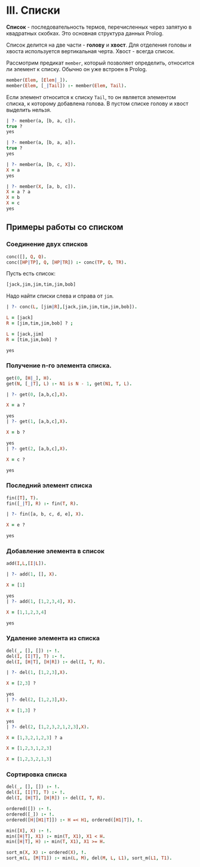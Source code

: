 # III. Списки
**Список** - последовательность термов, перечисленных через запятую в квадратных скобках. Это основная структура данных Prolog.

Список делится на две части - **голову** и **хвост**. Для отделения головы и хвоста используется вертикальная черта. Хвост - всегда список.

Рассмотрим предикат `member`, который позволяет определить, относится ли элемент к списку. Обычно он уже встроен в Prolog.
```prolog
member(Elem, [Elem|_]).
member(Elem, [_|Tail]) :- member(Elem, Tail).
```
Если элемент относится к списку `Tail`, то он является элементом списка, к которому добавлена голова. В пустом списке голову и хвост выделить нельзя.

```prolog
| ?- member(a, [b, a, c]).
true ?
yes

| ?- member(a, [b, a, a]).
true ?
yes

| ?- member(a, [b, c, X]).
X = a
yes

| ?- member(X, [a, b, c]).
X = a ? a
X = b
X = c
yes
```

## Примеры работы со списком
### Соединение двух списков
```prolog
conc([], Q, Q).
conc([HP|TP], Q, [HP|TR]) :- conc(TP, Q, TR).
```

Пусть есть список:
```prolog
[jack,jim,jim,tim,jim,bob]
```
Надо найти списки слева и справа от `jim`.
```prolog
| ?- conc(L, [jim|R],[jack,jim,jim,tim,jim,bob]).

L = [jack]
R = [jim,tim,jim,bob] ? ;

L = [jack,jim]
R = [tim,jim,bob] ?

yes
```

### Получение n-го элемента списка.
```prolog
get(0, [H|_], H).
get(N, [_|T], L) :- N1 is N - 1, get(N1, T, L).
```
```prolog
| ?- get(0, [a,b,c],X).

X = a ?

yes
| ?- get(1, [a,b,c],X).

X = b ?

yes
| ?- get(2, [a,b,c],X).

X = c ?

yes

```

### Последний элемент списка
```prolog
fin([T], T).
fin([_|T], R) :- fin(T, R).
```
```prolog
| ?- fin([a, b, c, d, e], X).

X = e ?

yes
```



### Добавление элемента в список
```prolog
add(I,L,[I|L]).
```
```prolog
| ?- add(1, [], X).

X = [1]

yes
| ?- add(1, [1,2,3,4], X).

X = [1,1,2,3,4]

yes
```

### Удаление элемента из списка
```prolog
del(_, [], []) :- !.
del(I, [I|T], T) :- !.
del(I, [H|T], [H|R]) :- del(I, T, R).
```
```prolog
| ?- del(1, [1,2,3],X).

X = [2,3] ?

yes
| ?- del(2, [1,2,3],X).

X = [1,3] ?

yes
| ?- del(2, [1,2,3,2,1,2,3],X).

X = [1,3,2,1,2,3] ? a

X = [1,2,3,1,2,3]

X = [1,2,3,2,1,3]
```

### Сортировка списка
```prolog
del(_, [], []) :- !.
del(I, [I|T], T) :- !.
del(I, [H|T], [H|R]) :- del(I, T, R).

ordered([]) :- !.
ordered([_]) :- !.
ordered([H|[H1|T]]) :- H =< H1, ordered([H1|T]), !.

min([X], X) :- !.
min([H|T], X1) :- min(T, X1), X1 < H.
min([H|T], H) :- min(T, X1), X1 >= H.

sort_m(X, X) :- ordered(X), !.
sort_m(L, [M|T1]) :- min(L, M), del(M, L, L1), sort_m(L1, T1).
```
